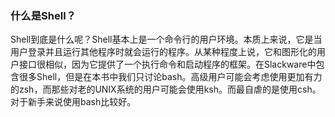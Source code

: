 ### 什么是Shell？

Shell到底是什么呢？Shell基本上是一个命令行的用户环境。本质上来说，它是当用户登录并且运行其他程序时就会运行的程序。从某种程度上说，它和图形化的用户接口很相似，因为它提供了一个执行命令和启动程序的框架。在Slackware中包含很多Shell，但是在本书中我们只讨论bash。高级用户可能会考虑使用更加有力的zsh，而那些对老的UNIX系统的用户可能会使用ksh。而最自虐的是使用csh。对于新手来说使用bash比较好。

